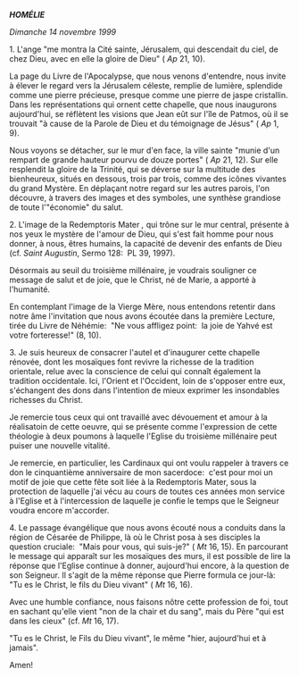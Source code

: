 ***HOMÉLIE***

*Dimanche 14 novembre 1999*

1. L'ange "me montra la Cité sainte, Jérusalem, qui descendait du ciel, de chez Dieu, avec en elle la gloire de Dieu" ( *Ap* 21, 10).

La page du Livre de l'Apocalypse, que nous venons d'entendre, nous invite à élever le regard vers la Jérusalem céleste, remplie de lumière, splendide comme une pierre précieuse, presque comme une pierre de jaspe cristallin. Dans les représentations qui ornent cette chapelle, que nous inaugurons aujourd'hui, se réflètent les visions que Jean eût sur l'île de Patmos, où il se trouvait "à cause de la Parole de Dieu et du témoignage de Jésus" ( *Ap* 1, 9).

Nous voyons se détacher, sur le mur d'en face, la ville sainte "munie d'un rempart de grande hauteur pourvu de douze portes" ( *Ap* 21, 12). Sur elle resplendit la gloire de la Trinité, qui se déverse sur la multitude des bienheureux, situés en dessous, trois par trois, comme des icônes vivantes du grand Mystère. En déplaçant notre regard sur les autres parois, l'on découvre, à travers des images et des symboles, une synthèse grandiose de toute l'"économie" du salut.

2. L'image de la Redemptoris Mater *,* qui trône sur le mur central, présente à nos yeux le mystère de l'amour de Dieu, qui s'est fait homme pour nous donner, à nous, êtres humains, la capacité de devenir des enfants de Dieu (cf. *Saint Augustin*, Sermo 128:  PL 39, 1997).

Désormais au seuil du troisième millénaire, je voudrais souligner ce message de salut et de joie, que le Christ, né de Marie, a apporté à l'humanité.

En contemplant l'image de la Vierge Mère, nous entendons retentir dans notre âme l'invitation que nous avons écoutée dans la première Lecture, tirée du Livre de Néhémie:  "Ne vous affligez point:  la joie de Yahvé est votre forteresse!" (8, 10).

3. Je suis heureux de consacrer l'autel et d'inaugurer cette chapelle rénovée, dont les mosaïques font revivre la richesse de la tradition orientale, relue avec la conscience de celui qui connaît également la tradition occidentale. Ici, l'Orient et l'Occident, loin de s'opposer entre eux, s'échangent des dons dans l'intention de mieux exprimer les insondables richesses du Christ.

Je remercie tous ceux qui ont travaillé avec dévouement et amour à la réalisatoin de cette oeuvre, qui se présente comme l'expression de cette théologie à deux poumons à laquelle l'Eglise du troisième millénaire peut puiser une nouvelle vitalité.

Je remercie, en particulier, les Cardinaux qui ont voulu rappeler à travers ce don le cinquantième anniversaire de mon sacerdoce:  c'est pour moi un motif de joie que cette fête soit liée à la Redemptoris Mater, sous la protection de laquelle j'ai vécu au cours de toutes ces années mon service à l'Eglise et à l'intercession de laquelle je confie le temps que le Seigneur voudra encore m'accorder.

4. Le passage évangélique que nous avons écouté nous a conduits dans la région de Césarée de Philippe, là où le Christ posa à ses disciples la question cruciale:  "Mais pour vous, qui suis-je?" ( *Mt* 16, 15). En parcourant le message qui apparaît sur les mosaïques des murs, il est possible de lire la réponse que l'Eglise continue à donner, aujourd'hui encore, à la question de son Seigneur. Il s'agit de la même réponse que Pierre formula ce jour-là:  "Tu es le Christ, le fils du Dieu vivant" ( *Mt* 16, 16).

Avec une humble confiance, nous faisons nôtre cette profession de foi, tout en sachant qu'elle vient "non de la chair et du sang", mais du Père "qui est dans les cieux" (cf. *Mt* 16, 17).

"Tu es le Christ, le Fils du Dieu vivant", le même "hier, aujourd'hui et à jamais".

Amen!